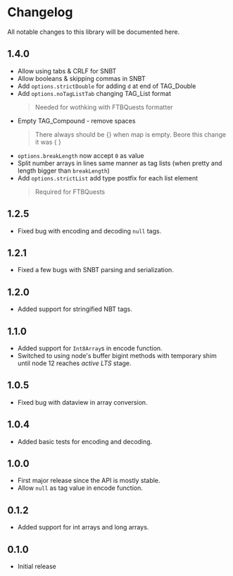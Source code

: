 # Changelog

All notable changes to this library will be documented here.

## 1.4.0

- Allow using tabs & CRLF for SNBT
- Allow booleans & skipping commas in SNBT
- Add `options.strictDouble` for adding `d` at end of TAG_Double
- Add `options.noTagListTab` changing TAG_List format
  > Needed for wothking with FTBQuests formatter
- Empty TAG_Compound - remove spaces
  > There always should be {} when map is empty. Beore this change it was { }
- `options.breakLength` now accept `0` as value
- Split number arrays in lines same manner as tag lists (when pretty and length bigger than `breakLength`)
- Add `options.strictList` add type postfix for each list element
  > Required for FTBQuests

## 1.2.5

- Fixed bug with encoding and decoding `null` tags.

## 1.2.1

- Fixed a few bugs with SNBT parsing and serialization.

## 1.2.0

- Added support for stringified NBT tags.

## 1.1.0

- Added support for `Int8Array`s in encode function.
- Switched to using node's buffer bigint methods with temporary shim until
node 12 reaches _active LTS_ stage.

## 1.0.5

- Fixed bug with dataview in array conversion.

## 1.0.4

- Added basic tests for encoding and decoding.

## 1.0.0

- First major release since the API is mostly stable.
- Allow `null` as tag value in encode function.

## 0.1.2

- Added support for int arrays and long arrays.

## 0.1.0

- Initial release

